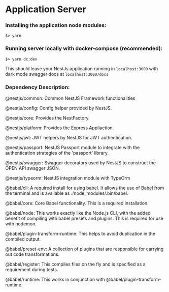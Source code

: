 # Application Server


### Installing the application node modules:

`$> yarn`

### Running server locally with docker-compose (recommended):

`$> yarn dc:dev`

This should leave your NestJs application running in `localhost:3000` with dark mode swagger docs at `localhost:3000/docs`



### Dependency Description:

@nestjs/common: Common NestJS Framework functionalities

@nestjs/config: Config helper provided by NestJS.

@nestjs/core: Provides the NestFactory.

@nestjs/platform: Provides the Express Appliaction.

@nestjs/jwt: JWT helpers by NestJS for JWT authentication.

@nestjs/passport: NestJS Passport module to integrate with the authentication strategies of the 'passport' library.

@nestjs/swagger: Swagger decorators used by NestJS to construct the OPEN API swagger JSON.

@nestjs/typeorm: NestJS integration module with TypeOrm

@babel/cli: A required install for using babel. It allows the use of Babel from the terminal and is available as ./node_modules/.bin/babel.

@babel/core: Core Babel functionality. This is a required installation.

@babel/node: This works exactly like the Node.js CLI, with the added benefit of compiling with babel presets and plugins. This is required for use with nodemon.

@babel/plugin-transform-runtime: This helps to avoid duplication in the compiled output.

@babel/preset-env: A collection of plugins that are responsible for carrying out code transformations.

@babel/register: This compiles files on the fly and is specified as a requirement during tests.

@babel/runtime: This works in conjunction with @babel/plugin-transform-runtime.
